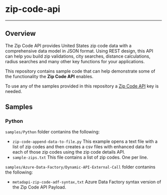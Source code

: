 # zip-code-api
---
## Overview

The Zip Code API provides United States zip code data with a comprehensive data model in JSON format. Using REST design, this API can help you build zip validations, city searches, distance calculations, radius searches and many other key functions for your applications.

This repository contains sample code that can help demonstrate some of the functionality the **Zip Code API** enables. 

To use any of the samples provided in this repository a [Zip Code API](https://www.metadapi.com/API-Products/Zip-Code-API) key is needed. 

## Samples

### Python
`samples/Python` folder contanins the following:

- `zip-code-append-data-to-file.py` This example opens a text file with a list of zip codes and then creates a csv files with enhanced data for each of those zip codes using the zip code details API.
- `sample-zips.txt` This file contains a list of zip codes. One per line.

`samples/Azure-Data-Factory/Dynamic-API-External-Call` folder contanins the following:

- `metadapi-zip-code-adf-syntax,txt` Azure Data Factory syntax version of the Zip Code API Payload. 
